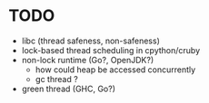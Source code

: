 <!--
{
  "title": "Language Runtime Thread Lock",
  "date": "2017-07-23T20:39:41+09:00",
  "category": "",
  "tags": [],
  "draft": true
}
-->

# TODO

- libc (thread safeness, non-safeness)
- lock-based thread scheduling in cpython/cruby
- non-lock runtime (Go?, OpenJDK?)
  - how could heap be accessed concurrently
  - gc thread ?
- green thread (GHC, Go?)
